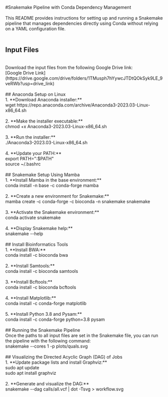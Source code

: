 #Snakemake Pipeline with Conda Dependency Management
<br>
<br>
This README provides instructions for setting up and running a Snakemake pipeline that manages dependencies directly using Conda without relying on a YAML configuration file.
<br>
<br>
## Input Files
<br>
Download the input files from the following Google Drive link:
<br>
[Google Drive Link](https://drive.google.com/drive/folders/1TMusph7hYywcJTDtQOkSyk9LE_9veRWb?usp=drive_link)
<br>
<br>
## Anaconda Setup on Linux
<br>
1. **Download Anaconda installer:**
<br>
wget https://repo.anaconda.com/archive/Anaconda3-2023.03-Linux-x86_64.sh
<br>
<br>
2. **Make the installer executable:**
<br>
chmod +x Anaconda3-2023.03-Linux-x86_64.sh
<br>
<br>
3. **Run the installer:**
<br>
./Anaconda3-2023.03-Linux-x86_64.sh
<br>
<br>
4. **Update your PATH:**
<br>
export PATH="<path_to_anaconda>:$PATH"
<br>
source ~/.bashrc
<br>
<br>
## Snakemake Setup Using Mamba
<br>
1. **Install Mamba in the base environment:**
<br>
conda install -n base -c conda-forge mamba
<br>
<br>
2. **Create a new environment for Snakemake:**
<br>
mamba create -c conda-forge -c bioconda -n snakemake snakemake
<br>
<br>
3. **Activate the Snakemake environment:**
<br>
conda activate snakemake
<br>
<br>
4. **Display Snakemake help:**
<br>
snakemake --help
<br>
<br>
## Install Bioinformatics Tools
<br>
1. **Install BWA:**
<br>
conda install -c bioconda bwa
<br>
<br>
2. **Install Samtools:**
<br>
conda install -c bioconda samtools
<br>
<br>
3. **Install Bcftools:**
<br>
conda install -c bioconda bcftools
<br>
<br>
4. **Install Matplotlib:**
<br>
conda install -c conda-forge matplotlib
<br>
<br>
5. **Install Python 3.8 and Pysam:**
<br>
conda install -c conda-forge python=3.8 pysam
<br>
<br>
## Running the Snakemake Pipeline
<br>
Once the paths to all input files are set in the Snakemake file, you can run the pipeline with the following command:
<br>
snakemake --cores 1 -p plots/quals.svg
<br>
<br>
## Visualizing the Directed Acyclic Graph (DAG) of Jobs
<br>
1. **Update package lists and install Graphviz:**
<br>
sudo apt update
<br>
sudo apt install graphviz
<br>
<br>
2. **Generate and visualize the DAG:**
<br>
snakemake --dag calls/all.vcf | dot -Tsvg > workflow.svg
<br>
<br>